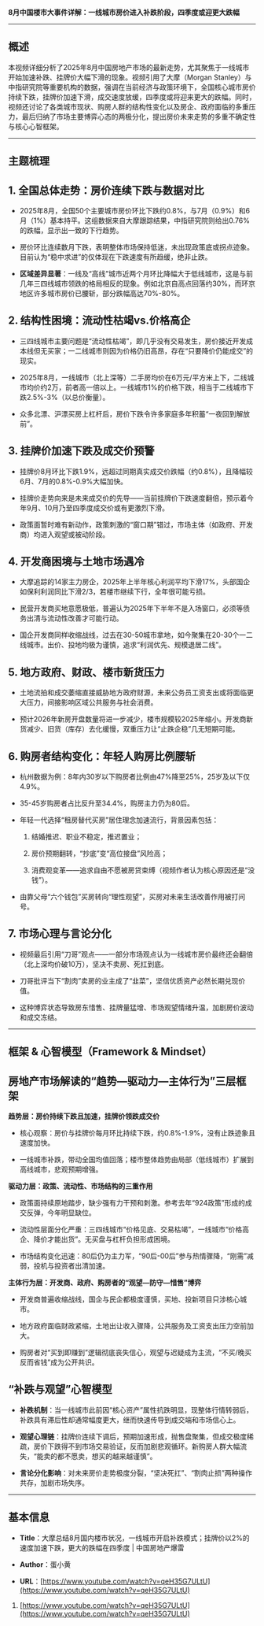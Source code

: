 **8月中国楼市大事件详解：一线城市房价进入补跌阶段，四季度或迎更大跌幅**

---

## 概述

本视频详细分析了2025年8月中国房地产市场的最新走势，尤其聚焦于一线城市开始加速补跌、挂牌价大幅下滑的现象。视频引用了大摩（Morgan Stanley）与中指研究院等重要机构的数据，强调在当前经济与政策环境下，全国核心城市房价持续下跌，挂牌价加速下滑，成交速度放缓，四季度或将迎来更大的跌幅。同时，视频还讨论了各类城市现状、购房人群的结构性变化以及房企、政府面临的多重压力，最后归纳了市场主要博弈心态的两极分化，提出房价未来走势的多重不确定性与核心心智框架。

---

## 主题梳理

## 1. 全国总体走势：房价连续下跌与数据对比

- 2025年8月，全国50个主要城市房价环比下跌约0.8%，与7月（0.9%）和6月（1%）基本持平。这组数据来自大摩跟踪结果，中指研究院则给出0.76%的跌幅，显示出一致的下行趋势。
    
- 房价环比连续数月下跌，表明整体市场保持低迷，未出现政策底或拐点迹象。目前认为“稳中求进”的仅体现在下跌速度有所趋缓，绝非止跌。
    
- **区域差异显著**：一线及“高线”城市近两个月环比降幅大于低线城市，这是与前几年三四线城市领跌的格局相反的现象。例如北京自高点回落约30%，而环京地区许多城市房价已腰斩，部分跌幅高达70%-80%。
    

## 2. 结构性困境：流动性枯竭vs.价格高企

- 三四线城市主要问题是“流动性枯竭”，即几乎没有交易发生，房价接近开发成本线但无买家；一二线城市则因为价格仍旧高昂，存在“只要降价仍能成交”的现实。
    
- 2025年8月，一线城市（北上深等）二手房均价在6万元/平方米上下，二线城市均价约2万，前者高一倍以上。一线城市1%的价格下跌，相当于二线城市下跌2.5%-3%（以总价衡量）。
    
- 众多北漂、沪漂买房上杠杆后，房价下跌令许多家庭多年积蓄“一夜回到解放前”。
    

## 3. 挂牌价加速下跌及成交价预警

- 挂牌价8月环比下跌1.9%，远超过同期真实成交价跌幅（约0.8%），且降幅较6月、7月的0.8%-0.9%大幅加快。
    
- 挂牌价走势向来是未来成交价的先导——当前挂牌价下跌速度翻倍，预示着今年9月、10月乃至四季度成交价或有更激烈下滑。
    
- 政策面暂时难有新动作，政策刺激的“窗口期”错过，市场主体（如政府、开发商）均进入观望或被动阶段。
    

## 4. 开发商困境与土地市场遇冷

- 大摩追踪的14家主力房企，2025年上半年核心利润平均下滑17%，头部国企如保利利润同比下滑2/3，若楼市继续下行，全年很可能亏损。
    
- 民营开发商买地意愿极低，普遍认为2025年下半年不是入场窗口，必须等债务出清与流动性改善才可能行动。
    
- 国企开发商同样收缩战线，过去在30-50城市拿地，如今聚集在20-30个一二线城市。出价、投地均极为谨慎，追求“利润优先、规模退居二线”。
    

## 5. 地方政府、财政、楼市新货压力

- 土地流拍和成交萎缩直接威胁地方政府财源，未来公务员工资支出或将面临更大压力，间接影响区域公共服务与社会消费。
    
- 预计2026年新房开盘数量将进一步减少，楼市规模较2025年缩小。开发商新货减少、旧货（库存）去化缓慢，双重压力让“止跌企稳”几无短期可能。
    

## 6. 购房者结构变化：年轻人购房比例腰斩

- 杭州数据为例：8年内30岁以下购房者比例由47%降至25%，25岁及以下仅4.9%。
    
- 35-45岁购房者占比反升至34.4%，购房主力仍为80后。
    
- 年轻一代选择“租房替代买房”居住理念加速流行，背景因素包括：
    
    1. 结婚推迟、职业不稳定，推迟置业；
        
    2. 房价预期翻转，“抄底”变“高位接盘”风险高；
        
    3. 消费观变革——追求自由不愿被房贷束缚（视频作者认为核心原因还是“没钱”）。
        
- 由靠父母“六个钱包”买房转向“理性观望”，买房对未来生活改善作用被打问号。
    

## 7. 市场心理与言论分化

- 视频最后引用“刀哥”观点——一部分市场观点认为一线城市房价最终还会翻倍（北上深均价破10万），坚决不卖房、死扛到底。
    
- 刀哥批评当下“割肉”卖房的业主成了“韭菜”，坚信优质资产必然长期兑现价值。
    
- 这种博弈状态导致房东惜售、挂牌量猛增、市场观望情绪升温，加剧房价波动和成交冻结。
    

---

## 框架 & 心智模型（Framework & Mindset）

## 房地产市场解读的“趋势—驱动力—主体行为”三层框架

**趋势层：房价持续下跌且加速，挂牌价领跌成交价**

- 核心观察：房价与挂牌价每月环比持续下跌，约0.8%-1.9%，没有止跌迹象且速度加快。
    
- 一线城市补跌，带动全国均值回落；楼市整体趋势由局部（低线城市）扩展到高线城市，悲观预期增强。
    

**驱动力层：政策、流动性、市场结构的三重作用**

- 政策面持续原地踏步，缺少强有力干预和刺激。参考去年“924政策”形成的成交反弹，今年明显缺位。
    
- 流动性层面分化严重：三四线城市“价格见底、交易枯竭”，一线城市“价格高企、降价才能出货”。无买盘与杠杆负担形成困境。
    
- 市场结构变化迅速：80后仍为主力军，“90后-00后”参与热情骤降，“刚需”减弱，投机与投资者出清加速。
    

**主体行为层：开发商、政府、购房者的“观望—防守—惜售”博弈**

- 开发商普遍收缩战线，国企与民企都极度谨慎，买地、投新项目只涉核心城市。
    
- 地方政府面临财政紧缩，土地出让收入骤降，公共服务及工资支出压力空前加大。
    
- 购房者对“买到即赚到”逻辑彻底丧失信心，观望与迟疑成为主流，“不买/晚买反而省钱”成为公开共识。
    

## “补跌与观望”心智模型

- **补跌机制**：当一线城市此前因“核心资产”属性抗跌明显，现整体行情转弱后，补跌具有滞后性却通常幅度更大，继而快速传导到成交端和市场信心上。
    
- **观望心理链**：挂牌价连续下调后，预期加速形成，抛售盘聚集，但成交极度稀疏，房价下跌得不到市场交易验证，反而加剧悲观循环。新购房人群大幅流失，“能卖的都不愿卖，想买的越来越谨慎”。
    
- **言论分化影响**：对未来房价走势极度分裂，“坚决死扛”、“割肉止损”两种操作共存，加剧市场失序。
    

---

## 基本信息

- **Title**：大摩总结8月国内楼市状况，一线城市开启补跌模式；挂牌价以2%的速度加速下跌，更大的跌幅在四季度 | 中国房地产爆雷
    
- **Author**：蛋小黄
    
- **URL**：[https://www.youtube.com/watch?v=qeH35G7ULtU](https://www.youtube.com/watch?v=qeH35G7ULtU)
    

1. [https://www.youtube.com/watch?v=qeH35G7ULtU](https://www.youtube.com/watch?v=qeH35G7ULtU)